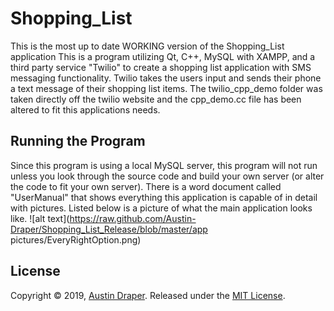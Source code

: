 # Shopping_List
This is the most up to date WORKING version of the Shopping_List application
This is a program utilizing Qt, C++, MySQL with XAMPP, and a third party service "Twilio" to create a shopping list application with SMS messaging functionality. Twilio takes the users input and sends their phone a text message of their shopping list items. 
The twilio_cpp_demo folder was taken directly off the twilio website and the cpp_demo.cc file has been altered to fit this applications needs.
##
## Running the Program
Since this program is using a local MySQL server, this program will not run unless you look through the source code and build your own server (or alter the code to fit your own server). There is a word document called "UserManual" that shows everything this application is capable of in detail with pictures.
Listed below is a picture of what the main application looks like.
![alt text](https://raw.github.com/Austin-Draper/Shopping_List_Release/blob/master/app pictures/EveryRightOption.png)
##
## License
Copyright © 2019, [Austin Draper](https://github.com/Austin-Draper). Released under the [MIT License](LICENSE).

